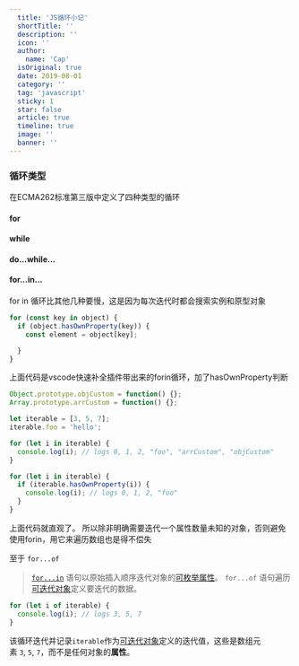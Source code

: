```yaml
---
  title: 'JS循环小记'
  shortTitle: ''
  description: ''
  icon: ''
  author:
    name: 'Cap'
  isOriginal: true
  date: 2019-08-01
  category: ''
  tag: 'javascript'
  sticky: 1
  star: false
  article: true
  timeline: true
  image: ''
  banner: ''
---
```


  ### 循环类型
在ECMA262标准第三版中定义了四种类型的循环
#### for
#### while
#### do...while...
#### for...in...

for in 循环比其他几种要慢，这是因为每次迭代时都会搜索实例和原型对象

```javascript
for (const key in object) {
  if (object.hasOwnProperty(key)) {
    const element = object[key];

  }
}
```
上面代码是vscode快速补全插件带出来的forin循环，加了hasOwnProperty判断

```javascript
Object.prototype.objCustom = function() {}; 
Array.prototype.arrCustom = function() {};

let iterable = [3, 5, 7];
iterable.foo = 'hello';

for (let i in iterable) {
  console.log(i); // logs 0, 1, 2, "foo", "arrCustom", "objCustom"
}

for (let i in iterable) {
  if (iterable.hasOwnProperty(i)) {
    console.log(i); // logs 0, 1, 2, "foo"
  }
}
```
上面代码就直观了。
所以除非明确需要迭代一个属性数量未知的对象，否则避免使用forin，用它来遍历数组也是得不偿失

至于 `for...of` 
> [`for...in`](https://developer.mozilla.org/zh-CN/docs/Web/JavaScript/Reference/Statements/for...in) 语句以原始插入顺序迭代对象的[可枚举属性](https://developer.mozilla.org/zh-CN/docs/Web/JavaScript/Enumerability_and_ownership_of_properties)。
> `for...of` 语句遍历[可迭代对象](https://developer.mozilla.org/zh-CN/docs/Web/JavaScript/Guide/Iterators_and_Generators#Iterables)定义要迭代的数据。
> 

```javascript
for (let i of iterable) {
  console.log(i); // logs 3, 5, 7
}
```

该循环迭代并记录`iterable`作为[可迭代对象](https://developer.mozilla.org/zh-CN/docs/Web/JavaScript/Guide/Iterators_and_Generators#Iterables)定义的迭代值，这些是数组元素 `3`, `5`, `7`，而不是任何对象的**属性**。
